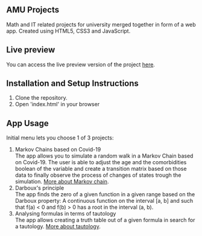 ## AMU Projects

Math and IT related projects for university merged together in form of a web app. Created using HTML5, CSS3 and JavaScript.

## Live preview

You can access the live preview version of the project [here](https://gastronleroux.github.io/AMU-Projects/).

## Installation and Setup Instructions

1. Clone the repository.
2. Open 'index.html' in your browser

## App Usage

Initial menu lets you choose 1 of 3 projects:
1. Markov Chains based on Covid-19  
The app allows you to simulate a random walk in a Markov Chain based on Covid-19. The user is able to adjust the age and the comorbidities boolean of the variable and create a transition matrix based on those data to finally observe the process of changes of states trough the simulation. [More about Markov chain](https://en.wikipedia.org/wiki/Markov_chain).
2. Darboux's principle  
The app finds the zero of a given function in a given range based on the Darboux property: A continuous function on the interval [a, b] and such that f(a) < 0 and f(b) > 0 has a root in the interval (a, b).
3. Analysing formulas in terms of tautology  
The app allows creating a truth table out of a given formula in search for a tautology. [More about tautology](https://en.wikipedia.org/wiki/Tautology_(logic)).
